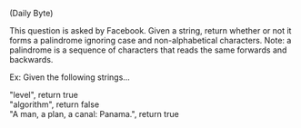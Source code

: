(Daily Byte)

This question is asked by Facebook. Given a string, return whether or not it forms a palindrome ignoring case and non-alphabetical characters.
Note: a palindrome is a sequence of characters that reads the same forwards and backwards.

Ex: Given the following strings...

"level", return true  
"algorithm", return false  
"A man, a plan, a canal: Panama.", return true
